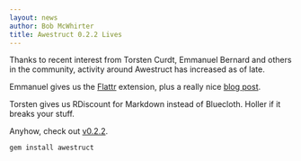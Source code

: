 ```yaml
---
layout: news
author: Bob McWhirter
title: Awestruct 0.2.2 Lives
---
```


[Flattr]: /extensions/flattr
[blog post]: http://blog.emmanuelbernard.com/2011/07/awestruct-building-dynamic-static-web-sites/
[v0.2.2]: https://rubygems.org/gems/awestruct/versions/0.2.2

Thanks to recent interest from Torsten Curdt, Emmanuel Bernard and others in the community,
activity around Awestruct has increased as of late.

Emmanuel gives us the [Flattr] extension, plus a really nice [blog post].

Torsten gives us RDiscount for Markdown instead of Bluecloth.  Holler if it breaks your stuff.

Anyhow, check out [v0.2.2].

    gem install awestruct
